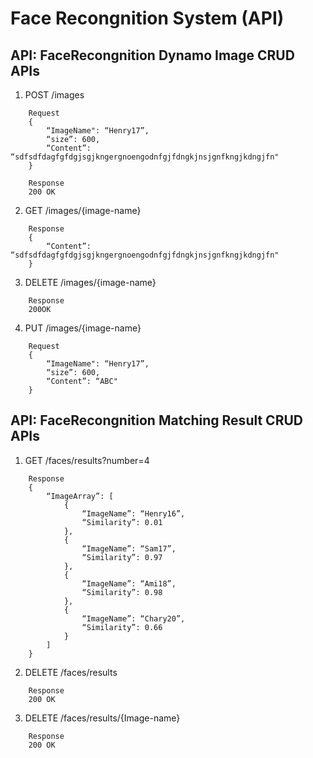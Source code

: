 # Face Recongnition System (API)
## API: FaceRecongnition Dynamo Image CRUD APIs
1. POST /images
```
    Request
    {
        “ImageName": “Henry17”,
        “size”: 600,
        “Content”: “sdfsdfdagfgfdgjsgjkngergnoengodnfgjfdngkjnsjgnfkngjkdngjfn"
    }
    
    Response
    200 OK
```
2. GET /images/{image-name}
```
    Response
    {
        “Content”: “sdfsdfdagfgfdgjsgjkngergnoengodnfgjfdngkjnsjgnfkngjkdngjfn"
    }
```
3. DELETE  /images/{image-name}
```
    Response
    200OK
```
4. PUT /images/{image-name}
```
    Request
    {
        “ImageName": “Henry17”,
        “size”: 600,
        “Content”: “ABC"
    }
```

## API: FaceRecongnition Matching Result CRUD APIs
1. GET /faces/results?number=4
```
    Response
    {
        “ImageArray”: [
            {
                “ImageName”: “Henry16”,
                “Similarity”: 0.01
            }, 
            {
                “ImageName”: “Sam17”,
                “Similarity”: 0.97
            },
            {
                “ImageName”: “Ami18”,
                “Similarity”: 0.98
            },
            {
                “ImageName”: “Chary20”,
                “Similarity”: 0.66
            }
        ]
    }
```
2. DELETE /faces/results
```
    Response
    200 OK
```
3. DELETE /faces/results/{Image-name}
```
    Response
    200 OK
```




